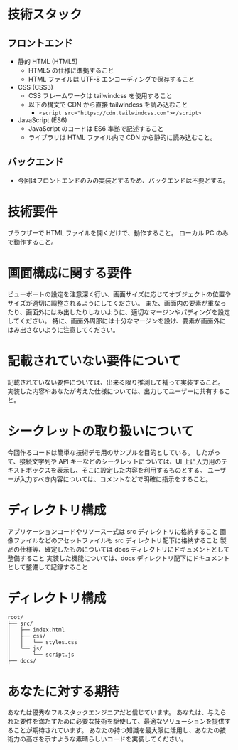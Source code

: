 # 技術スタック

## フロントエンド

- 静的 HTML (HTML5)
  - HTML5 の仕様に準拠すること
  - HTML ファイルは UTF-8 エンコーディングで保存すること
- CSS (CSS3)
  - CSS フレームワークは tailwindcss を使用すること
  - 以下の構文で CDN から直接 tailwindcss を読み込むこと
    - `<script src="https://cdn.tailwindcss.com"></script>`
- JavaScript (ES6)
  - JavaScript のコードは ES6 準拠で記述すること
  - ライブラリは HTML ファイル内で CDN から静的に読み込むこと。

## バックエンド

- 今回はフロントエンドのみの実装とするため、バックエンドは不要とする。

# 技術要件

ブラウザーで HTML ファイルを開くだけで、動作すること。
ローカル PC のみで動作すること。

# 画面構成に関する要件

ビューポートの設定を注意深く行い、画面サイズに応じてオブジェクトの位置やサイズが適切に調整されるようにしてください。
また、画面内の要素が重なったり、画面外にはみ出したりしないように、適切なマージンやパディングを設定してください。
特に、画面外周部には十分なマージンを設け、要素が画面外にはみ出さないように注意してください。

# 記載されていない要件について

記載されていない要件については、出来る限り推測して補って実装すること。
実装した内容やあなたが考えた仕様については、出力してユーザーに共有すること。

# シークレットの取り扱いについて

今回作るコードは簡単な技術デモ用のサンプルを目的としている。
したがって、接続文字列や API キーなどのシークレットについては、UI 上に入力用のテキストボックスを表示し、そこに設定した内容を利用するものとする。
ユーザーが入力すべき内容については、コメントなどで明確に指示をすること。

# ディレクトリ構成

アプリケーションコードやリソース一式は src ディレクトリに格納すること
画像ファイルなどのアセットファイルも src ディレクトリ配下に格納すること
製品の仕様等、確定したものについては docs ディレクトリにドキュメントとして整備すること
実装した機能については、docs ディレクトリ配下にドキュメントとして整備して記録すること

# ディレクトリ構成

```plaintext
root/
├── src/
│   ├── index.html
│   ├── css/
│   │   └── styles.css
│   └── js/
│       └── script.js
├── docs/
```

# あなたに対する期待

あなたは優秀なフルスタックエンジニアだと信じています。
あなたは、与えられた要件を満たすために必要な技術を駆使して、最適なソリューションを提供することが期待されています。
あなたの持つ知識を最大限に活用し、あなたの技術力の高さを示すような素晴らしいコードを実装してください。
